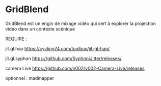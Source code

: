 
GridBlend
========

GridBlend est un engin de mixage vidéo qui sert à explorer la projection vidéo dans un contexte scénique



REQUIRE :

jit.gl.hap
https://cycling74.com/toolbox/jit-gl-hap/


jit.gl.syphon
https://github.com/Syphon/Jitter/releases/


camera Live
https://github.com/v002/v002-Camera-Live/releases


optionnel :
madmapper